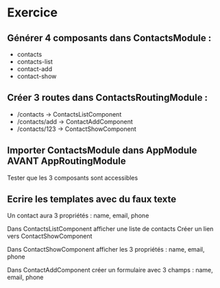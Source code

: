 # Exercice

## Générer 4 composants dans ContactsModule :

* contacts
* contacts-list
* contact-add
* contact-show

## Créer 3 routes dans ContactsRoutingModule :

* /contacts -> ContactsListComponent
* /contacts/add -> ContactAddComponent
* /contacts/123 -> ContactShowComponent

## Importer ContactsModule dans AppModule AVANT AppRoutingModule

Tester que les 3 composants sont accessibles

## Ecrire les templates avec du faux texte

Un contact aura 3 propriétés : name, email, phone

Dans ContactsListComponent afficher une liste de contacts
Créer un lien vers ContactShowComponent

Dans ContactShowComponent afficher les 3 propriétés : name, email, phone

Dans ContactAddComponent créer un formulaire avec 3 champs : name, email, phone
